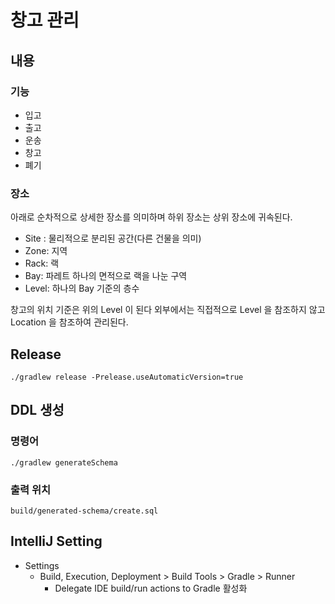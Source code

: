 # 창고 관리

## 내용

### 기능

- 입고
- 출고
- 운송
- 창고
- 폐기

### 장소

아래로 순차적으로 상세한 장소를 의미하며 하위 장소는 상위 장소에 귀속된다.

- Site : 물리적으로 분리된 공간(다른 건물을 의미)
- Zone: 지역
- Rack: 랙
- Bay: 파레트 하나의 면적으로 랙을 나눈 구역
- Level: 하나의 Bay 기준의 층수

창고의 위치 기준은 위의 Level 이 된다
외부에서는 직접적으로 Level 을 참조하지 않고 Location 을 참조하여 관리된다.


## Release

```
./gradlew release -Prelease.useAutomaticVersion=true
```

## DDL 생성

### 명령어
```
./gradlew generateSchema
```

### 출력 위치
```
build/generated-schema/create.sql
```

## IntelliJ Setting

* Settings
  * Build, Execution, Deployment > Build Tools > Gradle > Runner
    * Delegate IDE build/run actions to Gradle 활성화
